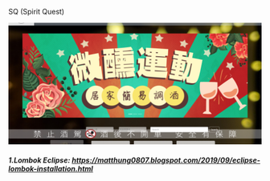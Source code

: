 SQ (Spirit Quest)

![RUNOOB](sq.png)

##### 1.Lombok Eclipse: <https://matthung0807.blogspot.com/2019/09/eclipse-lombok-installation.html>

